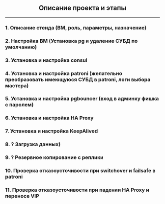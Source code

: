 <div align="center"><h2> Описание проекта и этапы </h2></div>

***

### 1. Описание стенда (ВМ, роль, параметры, назначение)
### 2. Настройка ВМ (Установка pg и удаление СУБД по умолчанию)
### 3. Установка и настройка consul
### 4. Установка и настройка patroni (желательно преобразовать имеющуюся СУБД в patroni, логи выбора мастера)
### 5. Установка и настройка pgbouncer (вход в админку фишка с паролем)
### 6. Установка и настройка HA Proxy
### 7. Установка и настройка KeepAlived
### 8. ? Загрузка данных)
### 9. ? Резервное копирование с реплики
### 10. Проверка отказоусточивости при switchover и failsafe в patroni
### 11. Проверка отказоусточивости при падении HA Proxy и переносе VIP


